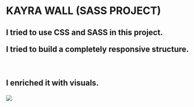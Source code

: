 <h1> KAYRA WALL (SASS PROJECT)

<h2>I tried to use CSS and SASS in this project. <br>
<p></p>I tried to build a completely responsive structure.</p> <br>  <p>I enriched it with visuals.</p>

![](kayrawall.gif)
